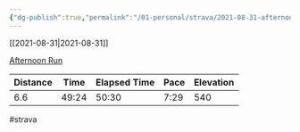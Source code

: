 ```yaml
---
{"dg-publish":true,"permalink":"/01-personal/strava/2021-08-31-afternoon-run/"}
---
```



[[2021-08-31\|2021-08-31]]

[Afternoon Run](https://www.strava.com/activities/5884867896)

| Distance | Time  | Elapsed Time | Pace | Elevation |
| -------- | ----- | ------------ | ---- | --------- |
| 6.6      | 49:24 | 50:30        | 7:29 | 540       |




#strava
